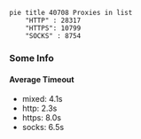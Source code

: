
```mermaid
pie title 40708 Proxies in list
    "HTTP" : 28317
    "HTTPS": 10799
    "SOCKS" : 8754
```

### Some Info
#### Average Timeout

- mixed: 4.1s
- http: 2.3s
- https: 8.0s
- socks: 6.5s